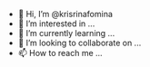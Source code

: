 - 👋 Hi, I’m @krisrinafomina
- 👀 I’m interested in ...
- 🌱 I’m currently learning ...
- 💞️ I’m looking to collaborate on ...
- 📫 How to reach me ...

<!---
krisrinafomina/krisrinafomina is a ✨ special ✨ repository because its `README.md` (this file) appears on your GitHub profile.
You can click the Preview link to take a look at your changes.
--->
